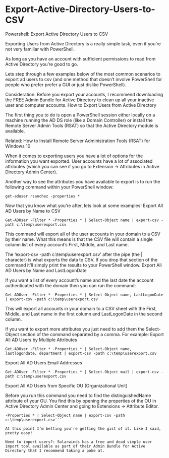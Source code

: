 # Export-Active-Directory-Users-to-CSV
 Powershell: Export Active Directory Users to CSV
 
Exporting Users from Active Directory is a really simple task, even if you’re not very familiar with PowerShell.

As long as you have an account with sufficient permissions to read from Active Directory you’re good to go.

Lets step through a few examples below of the most common scenarios to export ad users to csv (and one method that doesn’t involve PowerShell for people who prefer prefer a GUI or just dislike PowerShell).

Consideration: Before you export your accounts, I recommend downloading the FREE Admin Bundle for Active Directory to clean up all your inactive user and computer accounts.
How to Export Users from Active Directory

The first thing you to do is open a PowerShell session either locally on a machine running the AD DS role (like a Domain Controller) or install the Remote Server Admin Tools (RSAT) so that the Active Directory module is available.

Related: How to Install Remote Server Administration Tools (RSAT) for Windows 10

When it comes to exporting users you have a lot of options for the information you want exported. User accounts have a lot of associated attributes (which you can see if you go to Extension -> Attributes in Active Directory Admin Center).

Another way to see the attributes you have available to export is to run the following command within your PowerShell window:

```get-aduser rsanchez -properties *```

Now that you know what you’re after, lets look at some examples!
Export All AD Users by Name to CSV

```Get-ADUser -Filter * -Properties * | Select-Object name | export-csv -path c:\temp\userexport.csv```

This command will export all of the user accounts in your domain to a CSV by their name. What this means is that the CSV file will contain a single column list of every account’s First, Middle, and Last name.

The ‘export-csv -path c:\temp\userexport.csv’ after the pipe (the | character) is what exports the data to CSV. If you drop that section of the command it’ll simply print the results to your PowerShell window.
Export All AD Users by Name and LastLogonDate

If you want a list of every account’s name and the last date the account authenticated with the domain then you can run the command:

```Get-ADUser -Filter * -Properties * | Select-Object name, LastLogonDate | export-csv -path c:\temp\userexport.csv```

This will export all accounts in your domain to a CSV sheet with the First, Middle, and Last name in the first column and LastLogonDate in the second column.

If you want to export more attributes you just need to add them the Select-Object section of the command separated by a comma. For example:
Export All AD Users by Multiple Attributes

```Get-ADUser -Filter * -Properties * | Select-Object name, lastlogondate, department | export-csv -path c:\temp\userexport.csv```

Export All AD Users Email Addresses

```Get-ADUser -Filter * -Properties * | Select-Object mail | export-csv -path c:\temp\userexport.csv```

Export All AD Users from Specific OU (Organizational Unit)

Before you run this command you need to find the distinguishedName attribute of your OU. You find this by opening the properties of the OU in Active Directory Admin Center and going to Extensions -> Attribute Editor.

```Get-ADUser -Filter * -SearchBase "OU=Research,OU=Users,DC=ad,DC=npgdom,DC=com"
-Properties * | Select-Object name | export-csv -path c:\temp\userexport.csv```

At this point I’m betting you’re getting the gist of it. Like I said, pretty easy!

Need to import users?: Solarwinds has a free and dead simple user import tool available as part of their Admin Bundle for Active Directory that I recommend taking a poke at.
